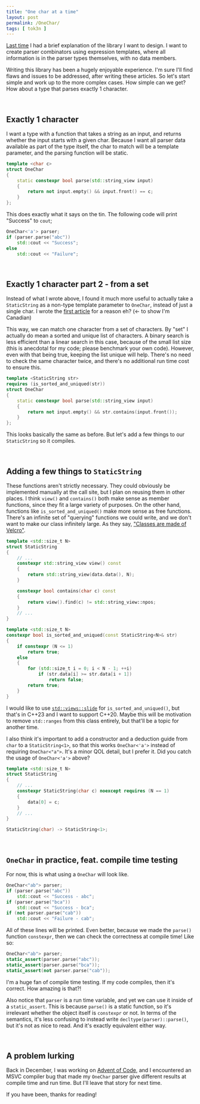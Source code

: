 ```yaml
---
title: "One char at a time"
layout: post
permalink: /OneChar/
tags: [ tok3n ]
---
```


[Last time](/StaticString/) I had a brief explanation of the library I want to design. I want to create parser combinators using expression templates, where all information is in the parser types themselves, with no data members.

Writing this library has been a hugely enjoyable experience. I'm sure I'll find flaws and issues to be addressed, after writing these articles. So let's start simple and work up to the more complex cases. How simple can we get? How about a type that parses exactly 1 character.

<!--more-->

<br>

## Exactly 1 character

I want a type with a function that takes a string as an input, and returns whether the input starts with a given char. Because I want all parser data available as part of the type itself, the char to match will be a template parameter, and the parsing function will be static.

```cpp
template <char c>
struct OneChar
{
    static constexpr bool parse(std::string_view input)
    {
        return not input.empty() && input.front() == c;
    }
};
```

This does exactly what it says on the tin. The following code will print "Success" to `cout`;

```cpp
OneChar<'a'> parser;
if (parser.parse("abc"))
    std::cout << "Success";
else
    std::cout << "Failure";
```

<br>

## Exactly 1 character part 2 - from a set

Instead of what I wrote above, I found it much more useful to actually take a `StaticString` as a non-type template parameter to `OneChar`, instead of just a single char. I wrote the [first article](/StaticString/) for a reason eh? (<- to show I'm Canadian)

This way, we can match one character from a set of characters. By "set" I actually do mean a sorted and unique list of characters. A binary search is less efficient than a linear search in this case, because of the small list size (this is anecdotal for my code; please benchmark your own code). However, even with that being true, keeping the list unique will help. There's no need to check the same character twice, and there's no additional run time cost to ensure this.

```cpp
template <StaticString str>
requires (is_sorted_and_uniqued(str))
struct OneChar
{
    static constexpr bool parse(std::string_view input)
    {
        return not input.empty() && str.contains(input.front());
    }
};
```

This looks basically the same as before. But let's add a few things to our `StaticString` so it compiles.

<br>

## Adding a few things to `StaticString`

These functions aren't strictly necessary. They could obviously be implemented manually at the call site, but I plan on reusing them in other places. I think `view()` and `contains()` both make sense as member functions, since they fit a large variety of purposes. On the other hand, functions like `is_sorted_and_uniqued()` make more sense as free functions. There's an infinite set of "querying" functions we could write, and we don't want to make our class infinitely large. As they say, ["Classes are made of Velcro"](https://youtu.be/rpCc-cfYa3k?t=35m15s).

```cpp
template <std::size_t N>
struct StaticString
{
    // ...
    constexpr std::string_view view() const
    {
        return std::string_view(data.data(), N);
    }

    constexpr bool contains(char c) const
    {
        return view().find(c) != std::string_view::npos;
    }
    // ...
}

template <std::size_t N>
constexpr bool is_sorted_and_uniqued(const StaticString<N>& str)
{
	if constexpr (N <= 1)
		return true;
	else
	{
		for (std::size_t i = 0; i < N - 1; ++i)
			if (str.data[i] >= str.data[i + 1])
				return false;
		return true;
	}
}
```

I would like to use [`std::views::slide`](https://en.cppreference.com/w/cpp/ranges/slide_view/) for `is_sorted_and_uniqued()`, but that's in C++23 and I want to support C++20. Maybe this will be motivation to remove `std::ranges` from this class entirely, but that'll be a topic for another time.

I also think it's important to add a constructor and a deduction guide from `char` to a `StaticString<1>`, so that this works `OneChar<'a'>` instead of requiring `OneChar<"a">`. It's a minor QOL detail, but I prefer it. Did you catch the usage of `OneChar<'a'>` above?

```cpp
template <std::size_t N>
struct StaticString
{
    // ...
    constexpr StaticString(char c) noexcept requires (N == 1)
	{
		data[0] = c;
	}
    // ...
}

StaticString(char) -> StaticString<1>;
```

<br>

## `OneChar` in practice, feat. compile time testing

For now, this is what using a `OneChar` will look like.

```cpp
OneChar<"ab"> parser;
if (parser.parse("abc"))
    std::cout << "Success - abc";
if (parser.parse("bca"))
    std::cout << "Success - bca";
if (not parser.parse("cab"))
    std::cout << "Failure - cab";
```

All of these lines will be printed. Even better, because we made the `parse()` function `constexpr`, then we can check the correctness at compile time! Like so:

```cpp
OneChar<"ab"> parser;
static_assert(parser.parse("abc"));
static_assert(parser.parse("bca"));
static_assert(not parser.parse("cab"));
```

I'm a huge fan of compile time testing. If my code compiles, then it's correct. How amazing is that?!

Also notice that `parser` is a run time variable, and yet we can use it inside of a `static_assert`. This is because `parse()` is a static function, so it's irrelevant whether the object itself is `constexpr` or not. In terms of the semantics, it's less confusing to instead write `decltype(parser)::parse()`, but it's not as nice to read. And it's exactly equivalent either way.

<br>

## A problem lurking

Back in December, I was working on [Advent of Code](https://adventofcode.com/), and I encountered an MSVC compiler bug that made my `OneChar` parser give different results at compile time and run time. But I'll leave that story for next time.

If you have been, thanks for reading!
